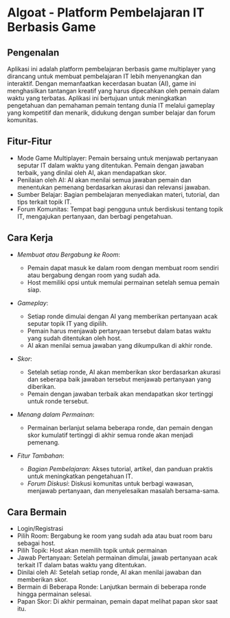 # Algoat - Platform Pembelajaran IT Berbasis Game

## Pengenalan

Aplikasi ini adalah platform pembelajaran berbasis game multiplayer yang dirancang untuk membuat pembelajaran IT lebih menyenangkan dan interaktif. Dengan memanfaatkan kecerdasan buatan (AI), game ini menghasilkan tantangan kreatif yang harus dipecahkan oleh pemain dalam waktu yang terbatas. Aplikasi ini bertujuan untuk meningkatkan pengetahuan dan pemahaman pemain tentang dunia IT melalui gameplay yang kompetitif dan menarik, didukung dengan sumber belajar dan forum komunitas.

## Fitur-Fitur

- Mode Game Multiplayer: Pemain bersaing untuk menjawab pertanyaan seputar IT dalam waktu yang ditentukan. Pemain dengan jawaban terbaik, yang dinilai oleh AI, akan mendapatkan skor.
- Penilaian oleh AI: AI akan menilai semua jawaban pemain dan menentukan pemenang berdasarkan akurasi dan relevansi jawaban.
- Sumber Belajar: Bagian pembelajaran menyediakan materi, tutorial, dan tips terkait topik IT.
- Forum Komunitas: Tempat bagi pengguna untuk berdiskusi tentang topik IT, mengajukan pertanyaan, dan berbagi pengetahuan.

## Cara Kerja

- _Membuat atau Bergabung ke Room_:

  - Pemain dapat masuk ke dalam room dengan membuat room sendiri atau bergabung dengan room yang sudah ada.
  - Host memiliki opsi untuk memulai permainan setelah semua pemain siap.

- _Gameplay_:

  - Setiap ronde dimulai dengan AI yang memberikan pertanyaan acak seputar topik IT yang dipilih.
  - Pemain harus menjawab pertanyaan tersebut dalam batas waktu yang sudah ditentukan oleh host.
  - AI akan menilai semua jawaban yang dikumpulkan di akhir ronde.

- _Skor_:

  - Setelah setiap ronde, AI akan memberikan skor berdasarkan akurasi dan seberapa baik jawaban tersebut menjawab pertanyaan yang diberikan.
  - Pemain dengan jawaban terbaik akan mendapatkan skor tertinggi untuk ronde tersebut.

- _Menang dalam Permainan_:

  - Permainan berlanjut selama beberapa ronde, dan pemain dengan skor kumulatif tertinggi di akhir semua ronde akan menjadi pemenang.

- _Fitur Tambahan_:
  - _Bagian Pembelajaran_: Akses tutorial, artikel, dan panduan praktis untuk meningkatkan pengetahuan IT.
  - _Forum Diskusi_: Diskusi komunitas untuk berbagi wawasan, menjawab pertanyaan, dan menyelesaikan masalah bersama-sama.

## Cara Bermain

- Login/Registrasi
- Pilih Room: Bergabung ke room yang sudah ada atau buat room baru sebagai host.
- Pilih Topik: Host akan memilih topik untuk permainan
- Jawab Pertanyaan: Setelah permainan dimulai, jawab pertanyaan acak terkait IT dalam batas waktu yang ditentukan.
- Dinilai oleh AI: Setelah setiap ronde, AI akan menilai jawaban dan memberikan skor.
- Bermain di Beberapa Ronde: Lanjutkan bermain di beberapa ronde hingga permainan selesai.
- Papan Skor: Di akhir permainan, pemain dapat melihat papan skor saat itu.
